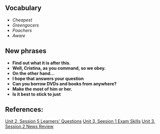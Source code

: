 ## Vocabulary

- *Cheapest*
- *Greengocers*
- *Poachers*
- *Aware*

## New phrases
- **Find out what it is after this.**
- **Well, Cristina, as you command, so we obey.**
- **On the other hand...**
- **I hope that answers your question**
- **Can you borrow DVDs and books from anywhere?**
- **Make the most of him or her.**
- **Is it best to stick to just**


## References:
[Unit 2, Session 5 Learners' Questions](http://www.bbc.co.uk/learningenglish/english/course/english-you-need/unit-2/session-5)
[Unit 3, Seesion 1 Exam Skills](http://www.bbc.co.uk/learningenglish/english/course/english-you-need/unit-3/session-1)
[Unit 3, Session 2 News Review](http://www.bbc.co.uk/learningenglish/english/course/english-you-need/unit-3/session-2)
